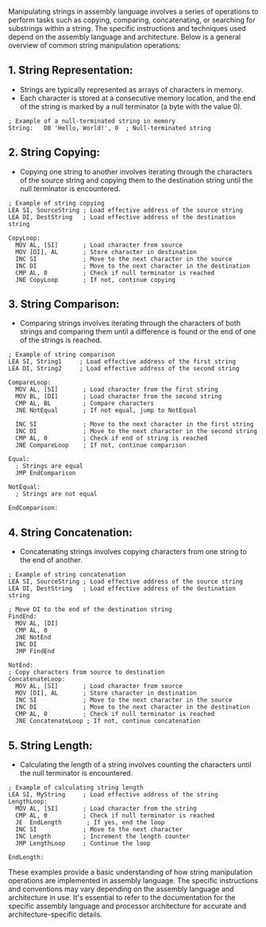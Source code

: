 Manipulating strings in assembly language involves a series of operations to perform tasks such as copying, comparing, concatenating, or searching for substrings within a string. The specific instructions and techniques used depend on the assembly language and architecture. Below is a general overview of common string manipulation operations:

## 1. **String Representation:**
   - Strings are typically represented as arrays of characters in memory.
   - Each character is stored at a consecutive memory location, and the end of the string is marked by a null terminator (a byte with the value 0).

```assembly
; Example of a null-terminated string in memory
String:   DB 'Hello, World!', 0  ; Null-terminated string
```

## 2. **String Copying:**
   - Copying one string to another involves iterating through the characters of the source string and copying them to the destination string until the null terminator is encountered.

```assembly
; Example of string copying
LEA SI, SourceString ; Load effective address of the source string
LEA DI, DestString   ; Load effective address of the destination string

CopyLoop:
  MOV AL, [SI]       ; Load character from source
  MOV [DI], AL       ; Store character in destination
  INC SI             ; Move to the next character in the source
  INC DI             ; Move to the next character in the destination
  CMP AL, 0          ; Check if null terminator is reached
  JNE CopyLoop       ; If not, continue copying
```

## 3. **String Comparison:**
   - Comparing strings involves iterating through the characters of both strings and comparing them until a difference is found or the end of one of the strings is reached.

```assembly
; Example of string comparison
LEA SI, String1     ; Load effective address of the first string
LEA DI, String2     ; Load effective address of the second string

CompareLoop:
  MOV AL, [SI]       ; Load character from the first string
  MOV BL, [DI]       ; Load character from the second string
  CMP AL, BL         ; Compare characters
  JNE NotEqual       ; If not equal, jump to NotEqual

  INC SI             ; Move to the next character in the first string
  INC DI             ; Move to the next character in the second string
  CMP AL, 0          ; Check if end of string is reached
  JNE CompareLoop    ; If not, continue comparison

Equal:
  ; Strings are equal
  JMP EndComparison

NotEqual:
  ; Strings are not equal

EndComparison:
```

## 4. **String Concatenation:**
   - Concatenating strings involves copying characters from one string to the end of another.

```assembly
; Example of string concatenation
LEA SI, SourceString ; Load effective address of the source string
LEA DI, DestString   ; Load effective address of the destination string

; Move DI to the end of the destination string
FindEnd:
  MOV AL, [DI]
  CMP AL, 0
  JNE NotEnd
  INC DI
  JMP FindEnd

NotEnd:
; Copy characters from source to destination
ConcatenateLoop:
  MOV AL, [SI]       ; Load character from source
  MOV [DI], AL       ; Store character in destination
  INC SI             ; Move to the next character in the source
  INC DI             ; Move to the next character in the destination
  CMP AL, 0          ; Check if null terminator is reached
  JNE ConcatenateLoop ; If not, continue concatenation
```

## 5. **String Length:**
   - Calculating the length of a string involves counting the characters until the null terminator is encountered.

```assembly
; Example of calculating string length
LEA SI, MyString     ; Load effective address of the string
LengthLoop:
  MOV AL, [SI]       ; Load character from the string
  CMP AL, 0          ; Check if null terminator is reached
  JE  EndLength       ; If yes, end the loop
  INC SI             ; Move to the next character
  INC Length         ; Increment the length counter
  JMP LengthLoop     ; Continue the loop

EndLength:
```

These examples provide a basic understanding of how string manipulation operations are implemented in assembly language. The specific instructions and conventions may vary depending on the assembly language and architecture in use. It's essential to refer to the documentation for the specific assembly language and processor architecture for accurate and architecture-specific details.
